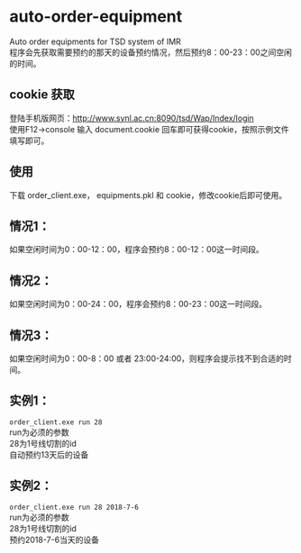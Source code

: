 # auto-order-equipment
Auto order equipments for TSD system of IMR  
程序会先获取需要预约的那天的设备预约情况，然后预约8：00-23：00之间空闲的时间。
## cookie 获取
登陆手机版网页：http://www.synl.ac.cn:8090/tsd/Wap/Index/login  
使用F12->console 输入 document.cookie 回车即可获得cookie，按照示例文件填写即可。  
## 使用
下载 order_client.exe， equipments.pkl 和 cookie，修改cookie后即可使用。
## 情况1：
如果空闲时间为0：00-12：00，程序会预约8：00-12：00这一时间段。
## 情况2：
如果空闲时间为0：00-24：00，程序会预约8：00-23：00这一时间段。
## 情况3：
如果空闲时间为0：00-8：00 或者 23:00-24:00，则程序会提示找不到合适的时间。
## 实例1：
`order_client.exe run 28`  
run为必须的参数  
28为1号线切割的id  
自动预约13天后的设备  
## 实例2：
`order_client.exe run 28 2018-7-6`  
run为必须的参数  
28为1号线切割的id  
预约2018-7-6当天的设备  
